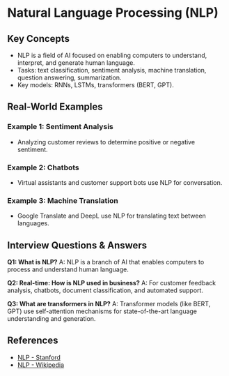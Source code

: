 # Natural Language Processing (NLP)

## Key Concepts
- NLP is a field of AI focused on enabling computers to understand, interpret, and generate human language.
- Tasks: text classification, sentiment analysis, machine translation, question answering, summarization.
- Key models: RNNs, LSTMs, transformers (BERT, GPT).

## Real-World Examples

### Example 1: Sentiment Analysis
- Analyzing customer reviews to determine positive or negative sentiment.

### Example 2: Chatbots
- Virtual assistants and customer support bots use NLP for conversation.

### Example 3: Machine Translation
- Google Translate and DeepL use NLP for translating text between languages.

## Interview Questions & Answers

**Q1: What is NLP?**
A: NLP is a branch of AI that enables computers to process and understand human language.

**Q2: Real-time: How is NLP used in business?**
A: For customer feedback analysis, chatbots, document classification, and automated support.

**Q3: What are transformers in NLP?**
A: Transformer models (like BERT, GPT) use self-attention mechanisms for state-of-the-art language understanding and generation.

## References
- [NLP - Stanford](https://nlp.stanford.edu/)
- [NLP - Wikipedia](https://en.wikipedia.org/wiki/Natural_language_processing)
